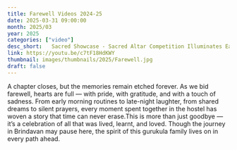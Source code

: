 ```yaml
---
title: Farewell Videos 2024-25
date: 2025-03-31 09:00:00
month: 2025/03
year: 2025
categories: ["video"]
desc_short:   Sacred Showcase - Sacred Altar Competition Illuminates Each Room at SSSIHL Brindavan Campus
link: https://youtu.be/c7tF18HdKWY
thumbnail: images/thumbnails/2025/Farewell.jpg
draft: false
---
```


A chapter closes, but the memories remain etched forever. As we bid farewell, hearts are full — with pride, with gratitude, and with a touch of sadness. From early morning routines to late-night laughter, from shared dreams to silent prayers, every moment spent together in the hostel has woven a story that time can never erase.This is more than just goodbye — it’s a celebration of all that was lived, learnt, and loved. Though the journey in Brindavan may pause here, the spirit of this gurukula family lives on in every path ahead.
